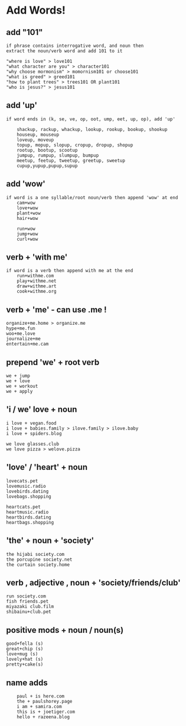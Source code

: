 # Add Words!

## add "101"

```text
if phrase contains interrogative word, and noun then 
extract the noun/verb word and add 101 to it

"where is love" > love101
"what character are you" > character101
"why choose mormonism" > momornism101 or choose101
"what is greed" > greed101
"how to plant trees" > trees101 OR plant101
"who is jesus?" > jesus101
```

## add 'up'

```text
if word ends in (k, se, ve, op, oot, ump, eet, up, op), add 'up'

    shackup, rackup, whackup, lookup, rookup, bookup, shookup
    houseup, mouseup
    loveup, moveup
    topup, mopup, slopup, cropup, dropup, shopup
    rootup, bootup, scootup
    jumpup, rumpup, slumpup, bumpup
    meetup, feetup, tweetup, greetup, sweetup
    cupup,yupup,pupup,supup  
```

## add 'wow'

```text
if word is a one syllable/root noun/verb then append 'wow' at end
    cam+wow
    love+wow
    plant+wow
    hair+wow
    
    run+wow
    jump+wow
    curl+wow
```

## verb + 'with me'

```text
if word is a verb then append with me at the end
    run+withme.com
    play+withme.net
    draw+withme.art
    cook+withme.org
```

## verb + 'me' - can use .me !

```text
organize+me.home > organize.me
hype+me.fun
woo+me.love
journalize+me 
entertain+me.cam
```

## prepend 'we' + root verb

```text
we + jump
we + love 
we + workout
we + apply
```

## 'i / we' love + noun

```text
i love + vegan.food
i love + babies.family > ilove.family > ilove.baby
i love + spiders.blog

we love glasses.club
we love pizza > welove.pizza
```

## 'love' / 'heart' + noun

```text
lovecats.pet
lovemusic.radio
lovebirds.dating
lovebags.shopping

heartcats.pet
heartmusic.radio
heartbirds.dating
heartbags.shopping
```

## 'the' + noun + 'society'

```text
the hijabi society.com
the porcupine society.net
the curtain society.home
```

## verb , adjective , noun + 'society/friends/club'

```text
run society.com
fish friends.pet
miyazaki club.film
shibainu+club.pet
```

## positive mods + noun / noun\(s\)

```text
good+fella (s)
great+chip (s)
love+mug (s)
lovely+hat (s)
pretty+cake(s)
```

## name adds

```text
    paul + is here.com
    the + paulshorey.page
    i am + samira.com
    this is + joetiger.com
    hello + razeena.blog
```

